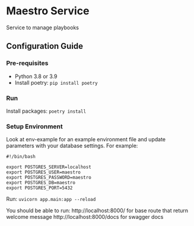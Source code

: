 # Maestro Service
Service to manage playbooks

## Configuration Guide

### Pre-requisites
- Python 3.8 or 3.9
- Install poetry: `pip install poetry`

### Run
Install packages:
`poetry install`

### Setup Environment

Look at env-example for an example environment file and update parameters with your database settings.
For example:

```
#!/bin/bash

export POSTGRES_SERVER=localhost
export POSTGRES_USER=maestro
export POSTGRES_PASSWORD=maestro
export POSTGRES_DB=maestro
export POSTGRES_PORT=5432
```

Run:
`uvicorn app.main:app --reload`

You should be able to run: 
http://localhost:8000/ for base route that return welcome message
http://localhost:8000/docs for swagger docs
